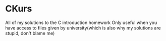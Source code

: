 # CKurs
All of my solutions to the C introduction homework
Only useful when you have access to files given by university(which is also why my solutions are stupid, don't blame me)
